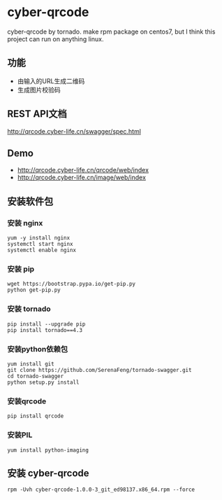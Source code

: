 # cyber-qrcode
cyber-qrcode by tornado.
make rpm package on centos7, but I think this project can run on anything linux.

## 功能
* 由输入的URL生成二维码
* 生成图片校验码


## REST API文档
http://qrcode.cyber-life.cn/swagger/spec.html


## Demo
* http://qrcode.cyber-life.cn/qrcode/web/index
* http://qrcode.cyber-life.cn/image/web/index


## 安装软件包
### 安装 nginx
```
yum -y install nginx
systemctl start nginx
systemctl enable nginx
```
### 安装 pip
```
wget https://bootstrap.pypa.io/get-pip.py
python get-pip.py
```
### 安装 tornado
```
pip install --upgrade pip
pip install tornado==4.3
```
### 安装python依赖包
```
yum install git
git clone https://github.com/SerenaFeng/tornado-swagger.git
cd tornado-swagger
python setup.py install
```
### 安装qrcode
```
pip install qrcode
```
### 安装PIL
```
yum install python-imaging
```

## 安装 cyber-qrcode
```
rpm -Uvh cyber-qrcode-1.0.0-3_git_ed98137.x86_64.rpm --force
```
